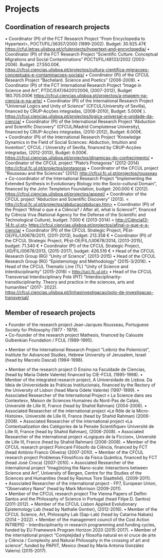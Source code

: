 # Projects

## Coordination of research projects

•	Coordinator (PI) of the FCT Research Project “From Encyclopedia to Hypertext>, POCTI/FIL/36357/2000 (1999-2002). Budget: 30.925.47€ 
<https://cful.letras.ulisboa.pt/cfulprojects/hypertext-and-encyclopedia/>
•	Coordinator (PI) of the FCT Research Project “Scientific Culture. Conceptual Migrations and Social Contaminations”  POCTI/FIL/48133/2002 (2003-2006). Budget: 27.550.00€. 
<https://cfcul.ciencias.ulisboa.pt/projectos/cultura-cientifica-migracoes-conceptuais-e-contaminacoes-sociais/>
•	Coordinator (PI) of the CFCUL Research Project “Bachelard. Science and Poetics” (2006-2009).
•	Coordinator (PI) of the FCT International Research Project “Image in Science and Art”, PTDC/EAT/64201/2006, (2007-2012), Budget 180.705.000€
<https://cfcul.ciencias.ulisboa.pt/projectos/a-imagem-na-ciencia-e-na-arte/>
•	Coordinator (PI) of the International Research Project “Universal Logics and Unity of Science” (CFCUL/University of Sevilla), financed by CRUP-Acções integradas, (2008-2010), Budget: 5.000€ ).
<https://cfcul.ciencias.ulisboa.pt/projectos/logica-universal-e-unidade-da-ciencia/>
•	Coordinator (PI) of the International Research Project “Abduction and Scientific Discovery” (CFCUL/Madrid Complutense University), financed by CRUP-Acções integradas, (2010-2012), Budget: 6.000€.  
•	Coordinator (PI) of the International Research Project “Knowledge Dynamics in the Field of Social Sciences: Abduction, Intuition and Invention”, CFCUL / University of Sevilla, financed by CRUP-Acções integradas, (2012-2013), Budget: 6.000€. 
<https://cfcul.ciencias.ulisboa.pt/projectos/dinamicas-do-conhecimento/>
•	Coordinator of the CFCUL project “Plato’s Protagoras” (2012-2014) <http://cfcul.fc.ul.pt/projectos/protagoras>
•	Coordinator of the CFCUL project “Rousseau and the Sciences” (2012) <http://cfcul.fc.ul.pt/projectos/rousseau>
•	Co-coordinator of the International Research Project “Implementing the Extended Synthesis in Evolutionary Biology into the Socio-cultural Domain”, financed by the John Templeton Foundation, budget: 200.000 € (2012).
<https://cfcul.ciencias.ulisboa.pt/projectos/appeel/>
•	Coordinator of the CFCUL project “Abduction and Scientific Discovery” (2013).
   < http://cfcul.fc.ul.pt/projectos/abducao/abducao.htm>
•	Coordinator (PI) of the Project “Afinal o que é a Ciência? / After all, what is Science?”, financed by Ciência Viva (National Agency for the Defense of the Scientific and Technological Culture), budget: 7.000 € (2013-2014) 
< http://Ciência13-14.fc.ul.pt>
<https://cfcul.ciencias.ulisboa.pt/projectos/afinal-o-que-e-a-ciencia/>
•	Coordinator (PI) of the CFCUL Strategic Project, PEst-OE/FIL/UI0678/2011, (2011-2013), budget: 213.358 € 
•	Coordinator (PI) of the CFCUL Strategic Project, PEst-OE/FIL/UI0678/2014, (2013-2015), budget: 71.340 € 
•	Coordinator (PI) of the CFCUL Strategic Project, UID/FIL/00678/2013, (2015-2017), budget: 426.519 € 
•	Head of the CFCUL Research Group (RG) “Unity of Science”, (2013-2015)
•	Head of the CFCUL Research Group (RG) “Epistemology and Methodology” (2015-3/2016).
•	Head of the CFCUL Thematic Line (TL) “Unity of Science and Interdisciplinarity” (2015-2016) < http://uci.fc.ul.pt>
•	Head of the CFCUL Transversal Interdisciplinary Pole (PIT) “Interdisciplinarity-transdisciplinarity. Theory and practice in the sciences, arts and humanities” (2017- 2022).
https://cfcul.ciencias.ulisboa.pt/linhasinvestigacao/polo-de-investigacao-transversal/


## Member of research projects 

•	Founder of the research project Jean-Jacques Rousseau, Portuguese Society for Philosophy (1977 - 1979).  
•	Co-founder of the research project Mathesis, financed by Calouste Gulbenkian Foundation / FCUL (1989-1995).

•	Member of the International Research Project "Leibniz the Polemicist", Institute for Advanced Studies, Hebrew University of Jerusalem, Israel (head by Marcelo Dascal) (1994-1998).

•	Member of the research project O Ensino na Faculdade de Ciencias, (head by Maria Odete Valente) financed by CIE-FCUL (1995-1998). 
•	Member of the integrated research project, A Universidade de Lisboa. Da Ideia de Universidade às Práticas Institucionais, financed by the Rectory of the University of Lisbon (head Maria Odete Valente) (1997-1999). 
•	Associated Researcher of the International Project « La Science dans ses Contextes», Maison de Sciences Humaines du Nord-Pas de Calais, Université de Lille III, France (head by Shahid Rahman) (2004-2006).
•	Associated Researcher of the international project «Le Rôle de la Micro-Histoire», Université de Lille III, France (head by Shahid Rahman) (2006-2008). 
•	Associated Researcher of the international project «La Contextualization des Catégories de la Pensée Scientifique» Université de Lille III, France (head by Shahid Rahman), (2006-2008). 
•	Associated Researcher of the international project «Logiques de la Ficcion», Université de Lille III, France (head by Shahid Rahman) (2006-2008). 
•	Member of the CFCUL research project Poincaré Filósofo da Ciência, financed by FCT (head António Franco Oliveira) (2007-2010). 
•	Member of the CFCUL research project Problemas Filosóficos da Física Quântica, financed by FCT (head José Croca) (2007-2010). 
•	Associated Researcher of the international project “Imag(in)ing the Nano-scale: Interactions between Science and Art”, University of Bergen, Centre for the Studies of the Sciences and Humanities (head by Rasmus Tore Slaattelid), (2009-2011).  
•	Associated Researcher of the international project - FP7, European Union, “Observatory Nano” (head by Mark Morrison (2009-2011).  
•	Member of the CFCUL research project The Vienna Papers of Delfim Santos and the Philosophy of Science in Portugal (head Filipe D. Santos) (2011-2012).
•	Member of the CFCUL Lisbon Applied Evolutionary Epistemology Lab (head by Nathalie Gontier), (2012-2016).
•	Member of the CFCUL Science, Art, Philosophy Lab (Sap-Lab) (head by Catarina Nabais) (2014 – 2022).
•	Member of the management council of the Cost Action INTREPID - Interdisciplinarity in research programming and funding cycles, funded by EU Framework Program Horizon 2020 (2015-2017).
•	Member of the international project “Complejidad y filosofía natural en el cruce de arte y Ciência / Complexity and Natural Philosophy in the crossing of art and science”, funded by PAPIIT, Mexico (head by María Antonia González Valerio) (2015-2017).
